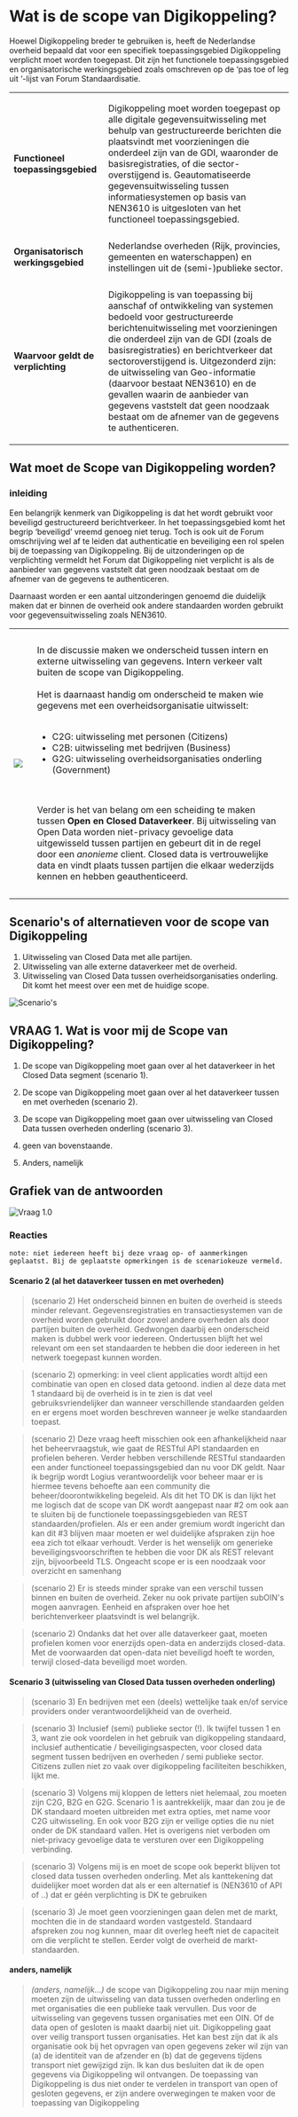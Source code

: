 # Wat is de scope van Digikoppeling?

Hoewel Digikoppeling breder te gebruiken is, heeft de Nederlandse overheid bepaald dat voor een specifiek toepassingsgebied Digikoppeling verplicht moet worden toegepast. Dit zijn het functionele toepassingsgebied en organisatorische werkingsgebied zoals omschreven op de ‘pas toe of leg uit ‘-lijst van Forum Standaardisatie.

<table>
<tbody>
<tr>
<td>
<p><strong>Functioneel toepassingsgebied</strong></p>
</td>
<td>
<p>Digikoppeling moet worden toegepast op alle digitale gegevensuitwisseling met behulp van gestructureerde berichten die plaatsvindt met voorzieningen die onderdeel zijn van de GDI, waaronder de basisregistraties, of die sector-overstijgend is. Geautomatiseerde gegevensuitwisseling tussen informatiesystemen op basis van NEN3610 is uitgesloten van het functioneel toepassingsgebied.</p>
</td>
</tr>
<tr>
<td>
<p><strong>Organisatorisch werkingsgebied</strong></p>
</td>
<td>Nederlandse overheden (Rijk, provincies, gemeenten en waterschappen) en instellingen uit de (semi-)publieke sector.</td>
</tr>
<tr>
<td><strong>Waarvoor geldt de verplichting</strong></td>
<td>
<p>Digikoppeling is van toepassing bij aanschaf of ontwikkeling van systemen bedoeld voor gestructureerde berichtenuitwisseling met voorzieningen die onderdeel zijn van de GDI (zoals de basisregistraties) en berichtverkeer dat sectoroverstijgend is. Uitgezonderd zijn: de uitwisseling van Geo-informatie (daarvoor bestaat NEN3610) en de gevallen waarin de aanbieder van gegevens vaststelt dat geen noodzaak bestaat om de afnemer van de gegevens te authenticeren.</p>
</td>
</tr>
</tbody>
</table>

## Wat moet de Scope van Digikoppeling worden?

### inleiding

Een belangrijk kenmerk van Digikoppeling is dat het wordt gebruikt voor beveiligd gestructureerd berichtverkeer. In het toepassingsgebied komt het begrip ‘beveiligd’ vreemd genoeg niet terug. Toch is ook uit de Forum omschrijving wel af te leiden dat authenticatie en beveiliging een rol spelen bij de toepassing van Digikoppeling. Bij de uitzonderingen op de verplichting vermeldt het Forum dat Digikoppeling niet verplicht is als de aanbieder van gegevens vaststelt dat geen noodzaak bestaat om de afnemer van de gegevens te authenticeren.


Daarnaast worden er een aantal uitzonderingen genoemd die duidelijk maken dat er binnen de overheid ook andere standaarden worden gebruikt voor gegevensuitwisseling zoals NEN3610.

<table>
<tbody>
<tr>
<td> <img src="media\OVInteractie_small.png" /></td>
<td>
<div style="padding: 10px;">
<p>In de discussie maken we onderscheid tussen intern en externe uitwisseling van gegevens. Intern verkeer valt buiten de scope van Digikoppeling. <br /><br />Het is daarnaast handig om onderscheid te maken wie gegevens met een overheidsorganisatie uitwisselt:<br /><br /></p>
<ul>
<li>C2G: uitwisseling met personen (Citizens)</li>
<li>C2B: uitwisseling met bedrijven (Business)</li>
<li>G2G: uitwisseling overheidsorganisaties onderling (Government)</li>
</ul>
<br />
<p>Verder is het van belang om een scheiding te maken tussen <strong>Open en Closed Dataverkeer</strong>. Bij uitwisseling van Open Data worden niet-privacy gevoelige data uitgewisseld tussen partijen en gebeurt dit in de regel door een <em>anonieme</em> client. Closed data is vertrouwelijke data en vindt plaats tussen partijen die elkaar wederzijds kennen en hebben geauthenticeerd.</p>
</div>
</td>
</tr>
</tbody>
</table>

## Scenario's of alternatieven voor de scope van Digikoppeling

1. Uitwisseling van Closed Data met alle partijen.
1. Uitwisseling van alle externe dataverkeer met de overheid.
1. Uitwisseling van Closed Data tussen overheidsorganisaties onderling. Dit komt het meest over een met de huidige scope.

![Scenario's](media/scope_small.png "Verschillende scenario's voor de scope van Digikoppeling")

## VRAAG 1. Wat is voor mij de Scope van Digikoppeling?

1. De scope van Digikoppeling moet gaan over al het dataverkeer in het Closed Data segment (scenario 1).

2. De scope van Digikoppeling moet gaan over al het dataverkeer tussen en met overheden (scenario 2).

3. De scope van Digikoppeling moet gaan over uitwisseling van Closed Data tussen overheden onderling (scenario 3).

4. geen van bovenstaande.

5. Anders, namelijk

## Grafiek van de antwoorden

![Vraag 1.0](media/vraag_1_0_chart.png "Opgetelde scores van vraag 1.0")

### Reacties

```
note: niet iedereen heeft bij deze vraag op- of aanmerkingen geplaatst. Bij de geplaatste opmerkingen is de scenariokeuze vermeld.
```

#### Scenario 2 (al het dataverkeer tussen en met overheden)

>(scenario 2) Het onderscheid binnen en buiten de overheid is steeds minder relevant. Gegevensregistraties en transactiesystemen van de overheid worden gebruikt door zowel andere overheden als door partijen buiten de overheid. Gedwongen daarbij een onderscheid maken is dubbel werk voor iedereen. Ondertussen blijft het wel relevant om een set standaarden te hebben die door iedereen in het netwerk toegepast kunnen worden.

>(scenario 2) opmerking: in veel client applicaties wordt altijd een combinatie van open en closed data getoond. indien al deze data met 1 standaard bij de overheid is in te zien is dat veel gebruiksvriendelijker dan wanneer verschillende standaarden gelden en er ergens moet worden beschreven wanneer je welke standaarden toepast.

>(scenario 2) Deze vraag heeft misschien ook een afhankelijkheid naar het beheervraagstuk, wie gaat de RESTful API standaarden en profielen beheren. Verder hebben verschillende RESTful standaarden een ander functioneel toepassingsgebied dan nu voor DK geldt. Naar ik begrijp wordt Logius verantwoordelijk voor beheer maar er is hiermee tevens behoefte aan een community die beheer/doorontwikkeling begeleid. Als dit het TO DK is dan lijkt het me logisch dat de scope van DK wordt aangepast naar #2 om ook aan te sluiten bij de functionele toepassingsgebieden van REST standaarden/profielen. Als er een ander gremium wordt ingericht dan kan dit #3 blijven maar moeten er wel duidelijke afspraken zijn hoe eea zich tot elkaar verhoudt. Verder is het wenselijk om generieke beveiligingsvoorschriften te hebben die voor DK als REST relevant zijn, bijvoorbeeld TLS. Ongeacht scope er is een noodzaak voor overzicht en samenhang

>(scenario 2) Er is steeds minder sprake van een verschil tussen binnen en buiten de overheid. Zeker nu ook private partijen subOIN's mogen aanvragen. Eenheid en afspraken over hoe het berichtenverkeer plaatsvindt is wel belangrijk.

>(scenario 2) Ondanks dat het over alle dataverkeer gaat, moeten profielen komen voor enerzijds open-data en anderzijds closed-data. Met de voorwaarden dat open-data niet beveiligd hoeft te worden, terwijl closed-data beveiligd moet worden.

#### Scenario 3 (uitwisseling van Closed Data tussen overheden onderling)

>(scenario 3) En bedrijven met een (deels) wettelijke taak en/of service providers onder verantwoordelijkheid van de overheid.

>(scenario 3) Inclusief (semi) publieke sector (!).
Ik twijfel tussen 1 en 3, want zie ook voordelen in het gebruik van digikoppeling standaard, inclusief authenticatie / beveiligingsaspecten, voor closed data segment tussen bedrijven en overheden / semi publieke sector.
>Citizens zullen niet zo vaak over digikoppeling faciliteiten beschikken, lijkt me.

>(scenario 3) Volgens mij kloppen de letters niet helemaal, zou moeten zijn C2G, B2G en G2G.
Scenario 1 is aantrekkelijk, maar dan zou je de DK standaard moeten uitbreiden met extra opties, met name voor C2G uitwisseling. En ook voor B2G zijn er veilige opties die nu niet onder de DK standaard vallen.
Het is overigens niet verboden om niet-privacy gevoelige data te versturen over een Digikoppeling verbinding.

>(scenario 3) Volgens mij is en moet de scope ook beperkt blijven tot closed data tussen overheden onderling. Met als kanttekening dat duidelijker moet worden dat als er een alternatief is (NEN3610 of API of ..) dat er géén verplichting is DK te gebruiken

>(scenario 3) Je moet geen voorzieningen gaan delen met de markt, mochten die in de standaard worden vastgesteld.
>Standaard afspreken zou nog kunnen, maar dit overleg heeft niet de capaciteit om die verplicht te stellen. Eerder volgt de overheid de markt-standaarden.

#### anders, namelijk

>_(anders, namelijk...)_ de scope van Digikoppeling zou naar mijn mening moeten zijn de uitwisseling van data tussen overheden onderling en met organisaties die een publieke taak vervullen. Dus voor de uitwisseling van gegevens tussen organisaties met een OIN. Of de data open of gesloten is maakt daarbij niet uit. Digikoppeling gaat over veilig transport tussen organisaties. Het kan best zijn dat ik als organisatie ook bij het opvragen van open gegevens zeker wil zijn van (a) de identiteit van de afzender en (b) dat de gegevens tijdens transport niet gewijzigd zijn. Ik kan dus besluiten dat ik de open gegevens via Digikoppeling wil ontvangen. De toepassing van Digikoppeling is dus niet onder te verdelen in transport van open of gesloten gegevens, er zijn andere overwegingen te maken voor de toepassing van Digikoppeling